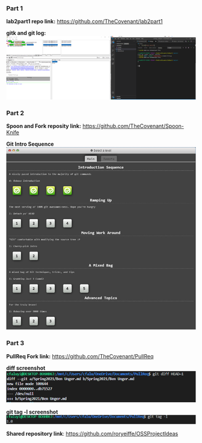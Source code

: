 
### Part 1
**lab2part1 repo link:** https://github.com/TheCovenant/lab2part1



**gitk and git log:**
![gitk and git log](gitk.PNG)

### Part 2
**Spoon and Fork reposity link:** https://github.com/TheCovenant/Spoon-Knife

**Git Intro Sequence**
![git intro sequence](git-intro.PNG)


### Part 3
**PullReq Fork link:** https://github.com/TheCovenant/PullReq

**diff screenshot**
![git diff](gitdiff.PNG)

**git tag -l screenshot**
![git tag](git-tag.PNG)

**Shared repository link**: https://github.com/roryeiffe/OSSProjectIdeas
